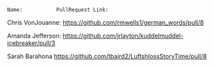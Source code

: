 	Name:			PullRequest Link:	
Chris VonJouanne:		https://github.com/rmwells1/german_words/pull/8

Amanda Jefferson:               https://github.com/jrlayton/kuddelmuddel-icebreaker/pull/3

Sarah Barahona                  https://github.com/tbaird2/LuftshlossStoryTime/pull/8
